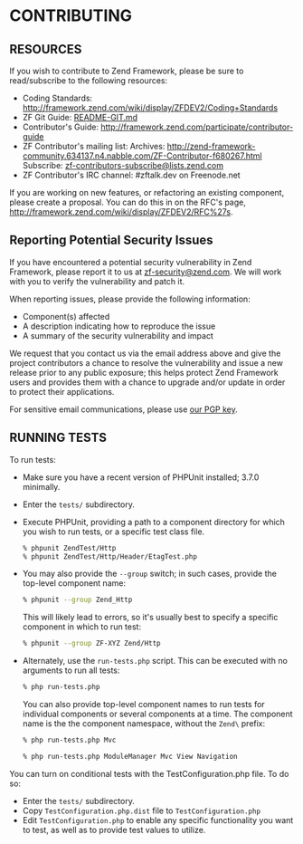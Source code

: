 # CONTRIBUTING

## RESOURCES

If you wish to contribute to Zend Framework, please be sure to
read/subscribe to the following resources:

 -  Coding Standards:
    http://framework.zend.com/wiki/display/ZFDEV2/Coding+Standards
 -  ZF Git Guide:
    [README-GIT.md](README-GIT.md)
 -  Contributor's Guide:
    http://framework.zend.com/participate/contributor-guide
 -  ZF Contributor's mailing list:
    Archives: http://zend-framework-community.634137.n4.nabble.com/ZF-Contributor-f680267.html
    Subscribe: zf-contributors-subscribe@lists.zend.com
 -  ZF Contributor's IRC channel:
    #zftalk.dev on Freenode.net

If you are working on new features, or refactoring an existing
component, please create a proposal. You can do this in on the RFC's
page, http://framework.zend.com/wiki/display/ZFDEV2/RFC%27s.

## Reporting Potential Security Issues

If you have encountered a potential security vulnerability in Zend Framework, please report it to us at [zf-security@zend.com](mailto:zf-security@zend.com). We will work with you to verify the vulnerability and patch it.

When reporting issues, please provide the following information:

- Component(s) affected
- A description indicating how to reproduce the issue
- A summary of the security vulnerability and impact

We request that you contact us via the email address above and give the project contributors a chance to resolve the vulnerability and issue a new release prior to any public exposure; this helps protect Zend Framework users and provides them with a chance to upgrade and/or update in order to protect their applications.

For sensitive email communications, please use [our PGP key](http://framework.zend.com/zf-security-pgp-key.asc).

## RUNNING TESTS

To run tests:

- Make sure you have a recent version of PHPUnit installed; 3.7.0
  minimally.
- Enter the `tests/` subdirectory.
- Execute PHPUnit, providing a path to a component directory for which
  you wish to run tests, or a specific test class file.

  ```sh
  % phpunit ZendTest/Http
  % phpunit ZendTest/Http/Header/EtagTest.php
  ```

- You may also provide the `--group` switch; in such cases, provide the
  top-level component name:

  ```sh
  % phpunit --group Zend_Http
  ```

  This will likely lead to errors, so it's usually best to specify a
  specific component in which to run test:

  ```sh
  % phpunit --group ZF-XYZ Zend/Http
  ```
- Alternately, use the `run-tests.php` script. This can be executed with no
  arguments to run all tests:

  ```sh
  % php run-tests.php
  ```

  You can also provide top-level component names to run tests for individual
  components or several components at a time. The component name is the the
  component namespace, without the `Zend\` prefix:

  ```sh
  % php run-tests.php Mvc
  ```

  ```sh
  % php run-tests.php ModuleManager Mvc View Navigation
  ```

You can turn on conditional tests with the TestConfiguration.php file.
To do so:

 -  Enter the `tests/` subdirectory.
 -  Copy `TestConfiguration.php.dist` file to `TestConfiguration.php`
 -  Edit `TestConfiguration.php` to enable any specific functionality you
    want to test, as well as to provide test values to utilize.
